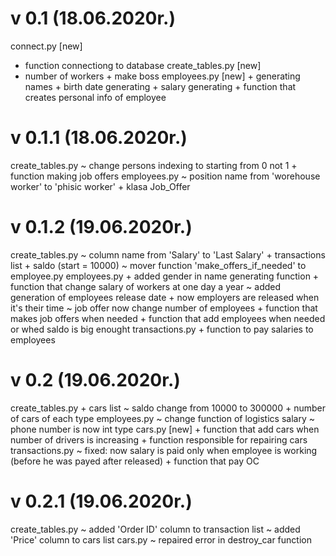 # v 0.1 (18.06.2020r.)
connect.py \[new\]
+ function connectiong to database
create_tables.py \[new\]
+ number of workers
      + make boss
   employees.py \[new\]
      + generating names
      + birth date generating
      + salary generating
      + function that creates personal info of employee
      
# v 0.1.1 (18.06.2020r.)
   create_tables.py
      ~ change persons indexing to starting from 0 not 1
      + function making job offers
   employees.py
      ~ position name from 'worehouse worker' to 'phisic worker'
      + klasa Job_Offer
      
# v 0.1.2 (19.06.2020r.)
   create_tables.py
      ~ column name from 'Salary' to 'Last Salary'
      + transactions list
      + saldo (start = 10000)
      ~ mover function 'make_offers_if_needed' to employee.py
   employees.py
      + added gender in name generating function
      + function that change salary of workers at one day a year
      ~ added generation of employees release date
      + now employers are released when it's their time
      ~ job offer now change number of employees
      + function that makes job offers when needed
      + function that add employees when needed or whed saldo is big enought
   transactions.py
      + function to pay salaries to employees
      
# v 0.2 (19.06.2020r.)
   create_tables.py
      + cars list
      ~ saldo change from 10000 to 300000
      + number of cars of each type
   employees.py
      ~ change function of logistics salary
      ~ phone number is now int type
   cars.py \[new\]
      + function that add cars when number of drivers is increasing
      + function responsible for repairing cars
   transactions.py
      ~ fixed: now salary is paid only when employee is working (before he was payed after released)
      + function that pay OC

# v 0.2.1 (19.06.2020r.)
   create_tables.py
      ~ added 'Order ID' column to transaction list
      ~ added 'Price' column to cars list
   cars.py
      ~ repaired error in destroy_car function
